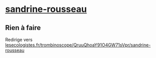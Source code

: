 # [sandrine-rousseau](https://nouveau-front-populaire-legislatives-2024.fr/sandrine-rousseau)

## Rien à faire
Redirige vers [lesecologistes.fr/trombinoscope/QruuQhoaY91O4GW71sVpr/sandrine-rousseau](https://lesecologistes.fr/trombinoscope/QruuQhoaY91O4GW71sVpr/sandrine-rousseau)
